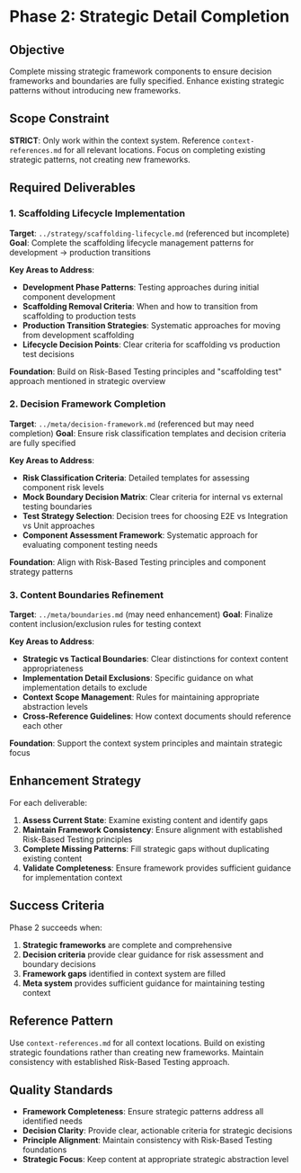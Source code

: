 # Phase 2: Strategic Detail Completion

## Objective
Complete missing strategic framework components to ensure decision frameworks and boundaries are fully specified. Enhance existing strategic patterns without introducing new frameworks.

## Scope Constraint
**STRICT**: Only work within the context system. Reference `context-references.md` for all relevant locations. Focus on completing existing strategic patterns, not creating new frameworks.

## Required Deliverables

### 1. Scaffolding Lifecycle Implementation
**Target**: `../strategy/scaffolding-lifecycle.md` (referenced but incomplete)
**Goal**: Complete the scaffolding lifecycle management patterns for development → production transitions

**Key Areas to Address**:
- **Development Phase Patterns**: Testing approaches during initial component development
- **Scaffolding Removal Criteria**: When and how to transition from scaffolding to production tests
- **Production Transition Strategies**: Systematic approaches for moving from development scaffolding
- **Lifecycle Decision Points**: Clear criteria for scaffolding vs production test decisions

**Foundation**: Build on Risk-Based Testing principles and "scaffolding test" approach mentioned in strategic overview

### 2. Decision Framework Completion
**Target**: `../meta/decision-framework.md` (referenced but may need completion)
**Goal**: Ensure risk classification templates and decision criteria are fully specified

**Key Areas to Address**:
- **Risk Classification Criteria**: Detailed templates for assessing component risk levels
- **Mock Boundary Decision Matrix**: Clear criteria for internal vs external testing boundaries
- **Test Strategy Selection**: Decision trees for choosing E2E vs Integration vs Unit approaches
- **Component Assessment Framework**: Systematic approach for evaluating component testing needs

**Foundation**: Align with Risk-Based Testing principles and component strategy patterns

### 3. Content Boundaries Refinement
**Target**: `../meta/boundaries.md` (may need enhancement)
**Goal**: Finalize content inclusion/exclusion rules for testing context

**Key Areas to Address**:
- **Strategic vs Tactical Boundaries**: Clear distinctions for context content appropriateness
- **Implementation Detail Exclusions**: Specific guidance on what implementation details to exclude
- **Context Scope Management**: Rules for maintaining appropriate abstraction levels
- **Cross-Reference Guidelines**: How context documents should reference each other

**Foundation**: Support the context system principles and maintain strategic focus

## Enhancement Strategy
For each deliverable:
1. **Assess Current State**: Examine existing content and identify gaps
2. **Maintain Framework Consistency**: Ensure alignment with established Risk-Based Testing principles
3. **Complete Missing Patterns**: Fill strategic gaps without duplicating existing content
4. **Validate Completeness**: Ensure framework provides sufficient guidance for implementation context

## Success Criteria
Phase 2 succeeds when:
1. **Strategic frameworks** are complete and comprehensive
2. **Decision criteria** provide clear guidance for risk assessment and boundary decisions
3. **Framework gaps** identified in context system are filled
4. **Meta system** provides sufficient guidance for maintaining testing context

## Reference Pattern
Use `context-references.md` for all context locations. Build on existing strategic foundations rather than creating new frameworks. Maintain consistency with established Risk-Based Testing approach.

## Quality Standards
- **Framework Completeness**: Ensure strategic patterns address all identified needs
- **Decision Clarity**: Provide clear, actionable criteria for strategic decisions
- **Principle Alignment**: Maintain consistency with Risk-Based Testing foundations
- **Strategic Focus**: Keep content at appropriate strategic abstraction level
